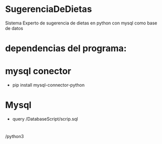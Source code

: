 # SugerenciaDeDietas
Sistema Experto de sugerencia de dietas en python con mysql como base de datos

# dependencias del programa:
# mysql conector 
- pip install mysql-connector-python

# Mysql
- query /DatabaseScript/scrip.sql

#
/python3 






